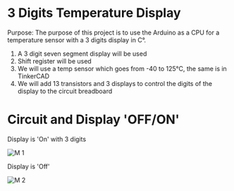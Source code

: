 # 3 Digits Temperature Display
Purpose:  The purpose of this project is to use the Arduino as a CPU for a temperature sensor with a 3 digits display in C°.
1) A 3 digit seven segment display will be used
2) Shift register will be used
3) We will use a temp sensor which goes from -40 to 125°C, the same is in TinkerCAD
4) We will add 13 transistors and 3 displays to control the digits of the display to the circuit breadboard

# Circuit and Display 'OFF/ON'

Display is 'On' with 3 digits

![M 1](https://user-images.githubusercontent.com/102126445/162612708-85bd3461-f2f5-48e9-885d-58e562ad2547.jpg)

Display is 'Off'

![M 2](https://user-images.githubusercontent.com/102126445/162612710-f25053f4-9967-40ce-b285-a6b36adc2ebe.jpg)
